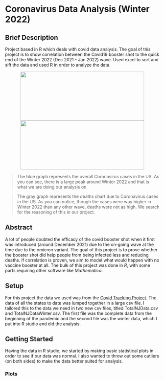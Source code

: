 # Coronavirus Data Analysis (Winter 2022)

## Brief Description
Project based in R which deals with covid data analysis. The goal of this project is to show correlation between the Covid19 booster shot to the quick end of the Winter 2022 (Dec 2021 - Jan 2022) wave. Used excel to sort and sift the data and used R in order to analyze the data.

<p align="center">
  <img 
    width="403.2"
    height="160"
    src="https://github.com/akhilvreddy/CovidDataAnalysis/blob/main/CovidProject/uscovidgraph.png"
  >
  <img 
    width="403.2"
    height="160"
    src="https://github.com/akhilvreddy/CovidDataAnalysis/blob/main/CovidProject/uscoviddeathgraph.png"
  >
</p>

> The blue graph represents the overall Coronavirus cases in the US. As you can see, there is a large peak around Winter 2022 and that is what we are doing our analysis on. 

> The gray graph represents the deaths chart due to Coronavirus cases in the US. As you can notice, though the cases were way higher in Winter 2022 than any other wave, deaths were not as high. We search for the reasoning of this in our project.

## Abstract
A lot of people doubted the efficacy of the covid booster shot when it first was introduced (around December 2021) due to the on-going wave at the time due to the omicron variant. The goal of this project is to prove whether the booster shot did help people from being infected less and reducing deaths. If correlation is proven, we aim to model what would happen with no vaccine booster at all. The bulk of this project was done in _R_, with some parts requiring other software like _Mathematica_.

## Setup 
For this project the data we used was from the [Covid Tracking Project](https://covidtracking.com/data/download). The data of all the states to date was lumped together in a large csv file. I tailored this to the data we need in two new csv files, titled TotalNJData.csv and TotalNJDataWinter.csv. The first file was the complete data from the beginning of the pandemic and the second file was the winter data, which I put into R studio and did the analysis.

## Getting Started


Having the data in R studio, we started by making basic statistical plots in order to see if our data was normal. I also wanted to throw out some outliers (on both sides) to make the data better suited for analysis. 


### Plots
